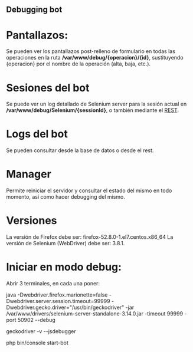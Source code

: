 Debugging bot
-------
Pantallazos:
====
Se pueden ver los pantallazos post-relleno de formulario en todas las operaciones en la ruta 
**/var/www/debug/{operacion}/{id}**, sustituyendo {operacion} por el nombre de la operación (alta, baja, etc.).

Sesiones del bot
=======
Se puede ver un log detallado de Selenium server para la sesión actual en 
**/var/www/debug/Selenium/{sessionId}**, o también mediante el [REST](/rest/bot/logs/selenium/GET.md).

Logs del bot
======
Se pueden consultar desde la base de datos o desde el rest.

Manager 
====
Permite reiniciar el servidor y consultar el estado del mismo en todo momento,
así como hacer debugging del mismo.

Versiones
===
La versión de Firefox debe ser: firefox-52.8.0-1.el7.centos.x86_64
La versión de Selenium (WebDriver) debe ser: 3.8.1.

Iniciar en modo debug:
===
Abrir 3 terminales, en cada una poner:

java -Dwebdriver.firefox.marionette=false -Dwebdriver.server.session.timeout=99999 -Dwebdriver.gecko.driver="/usr/bin/geckodriver" -jar /var/www/drivers/selenium-server-standalone-3.14.0.jar -timeout 99999 -port 50902 --debug


geckodriver -v --jsdebugger

php bin/console start-bot
